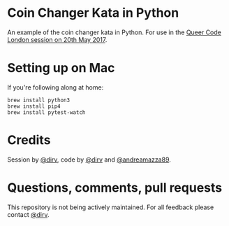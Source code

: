 # Coin Changer Kata in Python

An example of the coin changer kata in Python. For use in the [Queer Code London session on 20th May 2017](https://www.meetup.com/Queer-Code-London/events/239425805/).

# Setting up on Mac

If you're following along at home:

    brew install python3
    brew install pip4
    brew install pytest-watch

# Credits

Session by [@dirv](https://github.com/dirv), code by [@dirv](https://github.com/dirv) and [@andreamazza89](https://github.com/andreamazza89).

# Questions, comments, pull requests

This repository is not being actively maintained. For all feedback please contact [@dirv](https://github.com/dirv).
